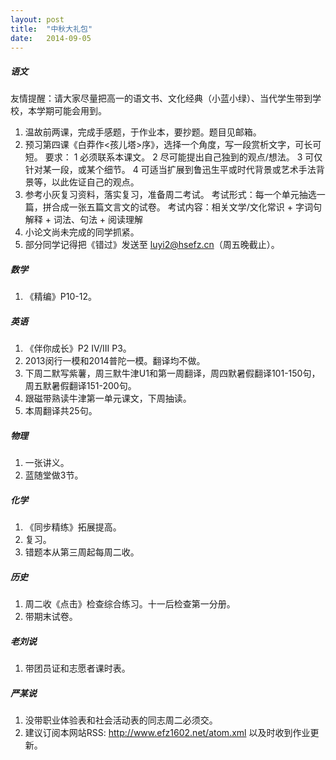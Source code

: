 ```yaml
---
layout: post
title:  "中秋大礼包"
date:   2014-09-05
---
```


##### 语文
  友情提醒：请大家尽量把高一的语文书、文化经典（小蓝小绿）、当代学生带到学校，本学期可能会用到。
1. 温故前两课，完成手感题，于作业本，要抄题。题目见邮箱。
2. 预习第四课《白莽作<孩儿塔>序》，选择一个角度，写一段赏析文字，可长可短。
  要求：
  1 必须联系本课文。
  2 尽可能提出自己独到的观点/想法。
  3 可仅针对某一段，或某个细节。
  4 可适当扩展到鲁迅生平或时代背景或艺术手法背景等，以此佐证自己的观点。
3. 参考小灰复习资料，落实复习，准备周二考试。
  考试形式：每一个单元抽选一篇，拼合成一张五篇文言文的试卷。
  考试内容：相关文学/文化常识  +  字词句解释  +  词法、句法  +  阅读理解
4. 小论文尚未完成的同学抓紧。
5. 部分同学记得把《错过》发送至 luyi2@hsefz.cn（周五晚截止）。
 
##### 数学
1. 《精编》P10-12。
 
##### 英语
1. 《伴你成长》P2 IV/III P3。
2. 2013闵行一模和2014普陀一模。翻译均不做。
3. 下周二默写紫薯，周三默牛津U1和第一周翻译，周四默暑假翻译101-150句，周五默暑假翻译151-200句。
4. 跟磁带熟读牛津第一单元课文，下周抽读。
5. 本周翻译共25句。
 
##### 物理
1. 一张讲义。
2. 蓝随堂做3节。
 
##### 化学
1. 《同步精练》拓展提高。
2. 复习。
3. 错题本从第三周起每周二收。
 
##### 历史
1. 周二收《点击》检查综合练习。十一后检查第一分册。
2. 带期末试卷。
 
##### 老刘说
1. 带团员证和志愿者课时表。
 
##### 严某说
1. 没带职业体验表和社会活动表的同志周二必须交。
2. 建议订阅本网站RSS: http://www.efz1602.net/atom.xml 以及时收到作业更新。
 